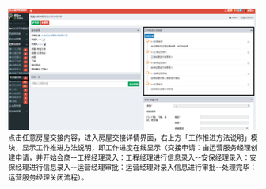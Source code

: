 ![](/assets/房屋交接13.png)点击任意房屋交接内容，进入房屋交接详情界面，右上方「工作推进方法说明」模块，显示工作推进方法说明，即工作进度在线显示（交接申请：由运营服务经理创建申请，并开始会商--工程经理录入：工程经理进行信息录入--安保经理录入：安保经理进行信息录入--运营经理审批：运营经理对录入信息进行审批--处理完毕：运营服务经理关闭流程）。

